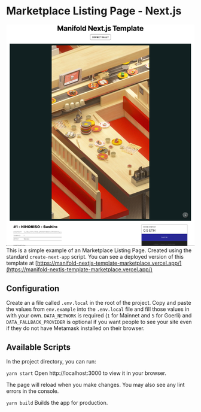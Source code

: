 # Marketplace Listing Page - Next.js
![screenshot](./screenshot.png)
This is a simple example of an Marketplace Listing Page. Created using the standard `create-next-app` script.
You can see a deployed version of this template at [https://manifold-nextjs-template-marketplace.vercel.app/](https://manifold-nextjs-template-marketplace.vercel.app/)

## Configuration
Create an a file called `.env.local` in the root of the project. Copy and paste the values from `env.example` into the `.env.local` file and fill those values in with your own. `DATA_NETWORK` is required (`1` for Mainnet and `5` for Goerli) and `DATA_FALLBACK_PROVIDER` is optional if you want people to see your site even if they do not have Metamask installed on their browser.


## Available Scripts
In the project directory, you can run:

`yarn start`
Open http://localhost:3000 to view it in your browser.

The page will reload when you make changes.
You may also see any lint errors in the console.

`yarn build`
Builds the app for production.
